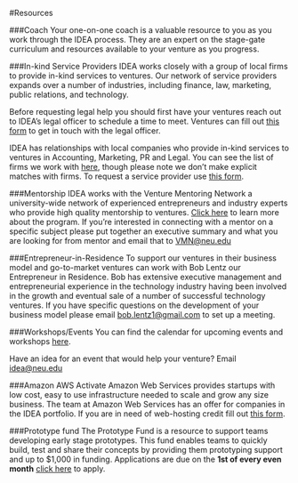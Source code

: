 #Resources

###Coach
Your one-on-one coach is a valuable resource to you as you work through the IDEA process. They are an expert on the stage-gate curriculum and resources available to your venture as you progress. 

###In-kind Service Providers
IDEA works closely with a group of local firms to provide in-kind services to ventures. Our network of service providers expands over a number of industries, including finance, law, marketing, public relations, and technology.

Before requesting legal help you should first have your ventures reach out to IDEA’s legal officer to schedule a time to meet. Ventures can fill out [this form](https://www.tfaforms.com/390675) to get in touch with the legal officer. 

IDEA has relationships with local companies who provide in-kind services to ventures in Accounting, Marketing, PR and Legal. You can see the list of firms we work with [here](http://www.northeastern.edu/idea/partners/), though please note we don’t make explicit matches with firms. 
To request a service provider use [this form](http://www.tfaforms.com/366775). 

###Mentorship
IDEA works with the Venture Mentoring Network a university-wide network of experienced entrepreneurs and industry experts who provide high quality mentorship to ventures. [Click here](http://www.northeastern.edu/vmn/) to learn more about the program. 
If you’re interested in connecting with a mentor on a specific subject please put together an executive summary and what you are looking for from mentor and email that to [VMN@neu.edu](mailto:VMN@neu.edu)

###Entrepreneur-in-Residence 
To support our ventures in their business model and go-to-market ventures can work with Bob Lentz our Entrepreneur in Residence. Bob has extensive executive management and entrepreneurial experience in the technology industry having been involved in the growth and eventual sale of a number of successful technology ventures. If you have specific questions on the development of your business model please email [bob.lentz1@gmail.com](mailto:bob.lentz1@gmail.com) to set up a meeting.

###Workshops/Events
You can find the calendar for upcoming events and workshops [here](http://www.northeastern.edu/idea/events/).

Have an idea for an event that would help your venture? Email [idea@neu.edu](mailto:idea@neu.edu)

###Amazon AWS Activate
Amazon Web Services provides startups with low cost, easy to use infrastructure needed to scale and grow any size business. The team at Amazon Web Services has an offer for companies in the IDEA portfolio. If you are in need of web-hosting credit fill out [this form](https://www.tfaforms.com/388996). 


###Prototype fund
The Prototype Fund is a resource to support teams developing early stage prototypes. This fund enables teams to quickly build, test and share their concepts by providing them prototyping support and up to $1,000 in funding. 
Applications are due on the **1st of every even month** [click here](http://www.tfaforms.com/383347) to apply.